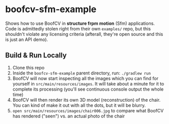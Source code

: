 # boofcv-sfm-example
Shows how to use BoofCV in **structure frpm motion** (Sfm) applications. Code is admittedly stolen right from their own `examples/` repo, but this shouldn't violate any licensing criteria (afterall, they're open source and this is just an API demo).

## Build & Run Locally

1. Clone this repo
2. Inside the `boofcv-sfm-example` parent directory, run: `./gradlew run`
3. BoofCV will now start inspecting all the images which you can find for yourself in `src/main/resources/images`. It will take about a minute for it to complete its processing (you'll see continuous console output the whole time)
4. BoofCV will then render its own 3D model (reconstruction) of the chair. You can kind of make it out with all the dots, but it will be blurry.
5. `open src/main/resources/images/chair006.jpg` to compare what BoofCV has rendered ("seen") vs. an actual photo of the chair
